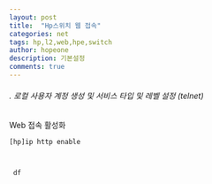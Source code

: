 ```yaml
---
layout: post
title:  "Hp스위치 웹 접속"
categories: net
tags: hp,l2,web,hpe,switch
author: hopeone
description: 기본설정 
comments: true
---
```


###### . 로컬 사용자 계정 생성 및 서비스 타입 및 레벨 설정 (telnet)

Web 접속 활성화
```
[hp]ip http enable 



 df